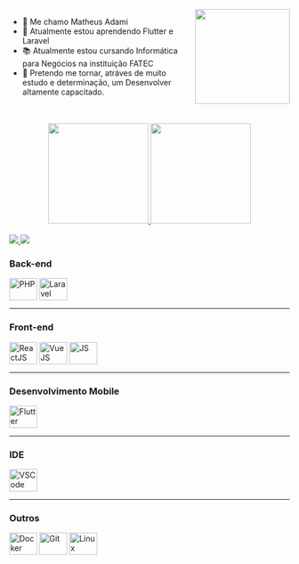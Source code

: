 <img align="right" src="https://user-images.githubusercontent.com/59755164/163805554-992cae7c-4401-4068-8efc-cb141762714d.gif" height="170"/>

- 🙂  Me chamo Matheus Adami
- 🌱  Atualmente estou aprendendo Flutter e Laravel
- 📚  Atualmente estou cursando Informática para Negócios na instituição FATEC
- 🎯  Pretendo me tornar, atráves de muito estudo e determinação, um Desenvolver altamente capacitado.

<br/>
<br/>

<div align="center">
  <a href="https://github.com/matheusadami">
  <img height="180em" src="https://github-readme-stats.vercel.app/api?username=matheusadami&show_icons=true&theme=dark&include_all_commits=true&count_private=true"/>
  <img height="180em" src="https://github-readme-stats.vercel.app/api/top-langs/?username=matheusadami&layout=compact&langs_count=7&theme=dark"/>
</div>
  
<br/>

<div>
   <a href="mailto:matheus.adami123@gmail.com">
     <img src="https://img.shields.io/badge/-Gmail-DB4437?style=for-the-badge&logo=gmail&logoColor=white" target="_blank"/>
  </a>

   <a href="https://www.linkedin.com/in/matheus-adami/" target="_blank">
     <img src="https://img.shields.io/badge/-LinkedIn-%230077B5?style=for-the-badge&logo=linkedin&logoColor=white" target="_blank">
  </a>
</div>
  
<div style="display: inline_block">
  <h3>Back-end</h3>

  <img align="center" title="PHP" alt="PHP" height="40" width="50" src="https://cdn.jsdelivr.net/gh/devicons/devicon/icons/php/php-plain.svg">
  <img align="center" title="Laravel" alt="Laravel" height="40" width="50" src="https://user-images.githubusercontent.com/59755164/163813090-16f16683-c610-48c5-bd51-95a70b74f475.svg">
  
  <hr>
</div>
  
<div style="display: inline_block">
  <h3>Front-end</h3>

  <img align="center" title="ReactJS" alt="ReactJS" height="40" width="50" src="https://cdn.jsdelivr.net/gh/devicons/devicon/icons/react/react-original.svg">
  <img align="center" title="VueJS" alt="VueJS" height="40" width="50" src="https://cdn.jsdelivr.net/gh/devicons/devicon/icons/vuejs/vuejs-original.svg">
  <img align="center" title="Vuetify" alt="JS" height="40" width="50" src="https://cdn.jsdelivr.net/gh/devicons/devicon/icons/vuetify/vuetify-original.svg">
  
  <hr>
</div>
  
<div style="display: inline_block">
  <h3>Desenvolvimento Mobile</h3>

  <img align="center" title="Flutter" alt="Flutter" height="40" width="50" src="https://cdn.jsdelivr.net/gh/devicons/devicon/icons/flutter/flutter-original.svg">
  
  <hr>
</div>

<div style="display: inline_block">
  <h3>IDE</h3>

  <img align="center" title="VSCode" alt="VSCode" height="40" width="50" src="https://cdn.jsdelivr.net/gh/devicons/devicon/icons/vscode/vscode-original.svg">
  
  <hr>
</div>
  
<div style="display: inline_block">
  <h3>Outros</h3>

  <img align="center" title="Docker" alt="Docker" height="40" width="50" src="https://cdn.jsdelivr.net/gh/devicons/devicon/icons/docker/docker-plain-wordmark.svg">
  <img align="center" title="Git" alt="Git" height="40" width="50" src="https://cdn.jsdelivr.net/gh/devicons/devicon/icons/git/git-original.svg">
  <img align="center" title="Linux" alt="Linux" height="40" width="50" src="https://cdn.jsdelivr.net/gh/devicons/devicon/icons/linux/linux-original.svg">
</div>
  
<!--
Here are some ideas to get you started:

- 🔭 I’m currently working on ...
- 🌱 I’m currently learning ...
- 👯 I’m looking to collaborate on ...
- 🤔 I’m looking for help with ...
- 💬 Ask me about ...
- 📫 How to reach me: ...
- 😄 Pronouns: ...
- ⚡ Fun fact: ...
-->
